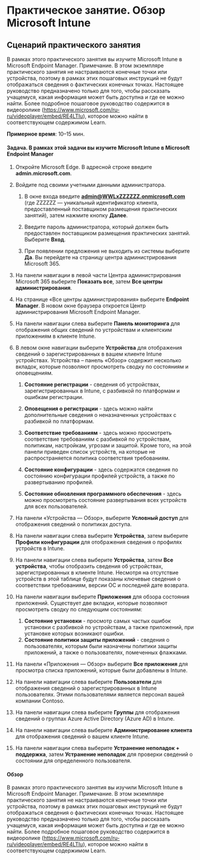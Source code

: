 ﻿---
lab:
    title: 'Обзор Microsoft Intune'
    module: 'Модуль 3. Урок 6. Описание возможностей решений безопасности Майкрософт. Описание обеспечения безопасности конечных точек с помощью Microsoft Intune'
---


# Практическое занятие. Обзор Microsoft Intune

## Сценарий практического занятия

В рамках этого практического занятия вы изучите Microsoft Intune в Microsoft Endpoint Manager. Примечание. В этом экземпляре практического занятия не настраиваются конечные точки или устройства, поэтому в рамках этих пошаговых инструкций не будут отображаться сведения о фактических конечных точках. Настоящее руководство предназначено только для того, чтобы рассказать учащемуся, какая информация может быть доступна и где ее можно найти.  Более подробное пошаговое руководство содержится в видеоролике (<https://www.microsoft.com/ru-ru/videoplayer/embed/RE4LTIu>), которое можно найти в соответствующем содержимом Learn.

**Примерное время**: 10–15 мин.

#### Задача. В рамках этой задачи вы изучите Microsoft Intune в Microsoft Endpoint Manager

1. Откройте Microsoft Edge. В адресной строке введите **admin.microsoft.com**.

1. Войдите под своими учетными данными администратора.
    1. В окне входа введите **admin@WWLxZZZZZZ.onmicrosoft.com** (где ZZZZZZ — уникальный идентификатор клиента, предоставленный поставщиком размещения практических занятий), затем нажмите кнопку **Далее**.
    
    1. Введите пароль администратора, который должен быть предоставлен поставщиком размещения практических занятий. Выберите **Вход**.
    1. При появлении предложения не выходить из системы выберите **Да**. Вы перейдете на страницу центра администрирования Microsoft 365.

1. На панели навигации в левой части Центра администрирования Microsoft 365 выберите **Показать все**, затем **Все центры администрирования**.

1. На странице «Все центры администрирования» выберите **Endpoint Manager**.  В новом окне браузера откроется Центр администрирования Microsoft Endpoint Manager.

1. На панели навигации слева выберите **Панель мониторинга** для отображения общих сведений по устройствам и клиентским приложениям в клиенте Intune.

1. В левом окне навигации выберите **Устройства** для отображения сведений о зарегистрированных в вашем клиенте Intune устройствах. Устройства – панель «Обзор» содержит несколько вкладок, которые позволяют просмотреть сводку по состояниям и оповещениям.
    1. **Состояние регистрации** - сведения об устройствах, зарегистрированных в Intune, с разбивкой по платформам и ошибкам регистрации.
    
    1. **Оповещения о регистрации** - здесь можно найти дополнительные сведения о неназначенных устройствах с разбивкой по платформам.
    1. **Соответствие требованиям** - здесь можно просмотреть соответствие требованиям с разбивкой по устройствам, политикам, настройкам, угрозам и защитой. Кроме того, на этой панели приведен список устройств, на которые не распространяется политика соответствия требованиям.
    1. **Состояние конфигурации** - здесь содержатся сведения по состоянию конфигурации профилей устройств, а также по развертыванию профилей.
    1. **Состояние обновления программного обеспечения** - здесь можно просмотреть состояние развертывания всех устройств для всех пользователей.

1. На панели «Устройства — Обзор», выберите **Условный доступ** для отображения сведений о политиках доступа.

1. На панели навигации слева выберите **Устройства**, затем выберите **Профили конфигурации** для отображения сведения о профилях устройств в Intune.

1. На панели навигации слева выберите **Устройства**, затем **Все устройства**, чтобы отобразить сведения об устройствах, зарегистрированных в клиенте Intune.  Несмотря на отсутствие устройств в этой таблице будут показаны ключевые сведения о соответствии требованиям, версии ОС и последней дате возврата.

1. На панели навигации выберите **Приложения** для обзора состояния приложений. Существует две вкладки, которые позволяют просмотреть сводку по следующим состояниям:
    1. **Состояние установки** - просмотр самых частых ошибок установки с разбивкой по устройствам, а также приложений, при установке которых возникают ошибки.
    1. **Состояние политики защиты приложений** - сведения о пользователях, которым были назначены политики защиты приложений, а также о пользователях, помеченных флажками.

1. На панели «Приложения — Обзор» выберите **Все приложения** для просмотра списка приложений, которые были добавлены в Intune.

1. На панели навигации слева выберите **Пользователи** для отображения сведений о зарегистрированных в Intune пользователях. Этими пользователями является персонал вашей компании Contoso.

1. На панели навигации слева выберите **Группы** для отображения сведений о группах Azure Active Directory (Azure AD) в Intune.

1. На панели навигации слева выберите **Администрирование клиента** для отображения сведений о вашем клиенте Intune.

1. На панели навигации слева выберите **Устранение неполадок + поддержка**, затем **Устранение неполадок** для проверки сведений о состоянии для определенного пользователя.

#### Обзор

В рамках этого практического занятия вы изучили Microsoft Intune в Microsoft Endpoint Manager. Примечание. В этом экземпляре практического занятия не настраиваются конечные точки или устройства, поэтому в рамках этих пошаговых инструкций не будут отображаться сведения о фактических конечных точках. Настоящее руководство предназначено только для того, чтобы рассказать учащемуся, какая информация может быть доступна и где ее можно найти.  Более подробное пошаговое руководство содержится в видеоролике (<https://www.microsoft.com/ru-ru/videoplayer/embed/RE4LTIu>), которое можно найти в соответствующем содержимом Learn.